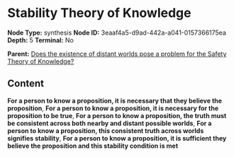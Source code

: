 # Stability Theory of Knowledge

**Node Type:** synthesis
**Node ID:** 3eaaf4a5-d9ad-442a-a041-0157366175ea
**Depth:** 5
**Terminal:** No

**Parent:** [Does the existence of distant worlds pose a problem for the Safety Theory of Knowledge?](does-the-existence-of-distant-worlds-pose-a-problem-for-the-safety-theory-of-knowledge-antithesis-09dcd0c0-4296-4f19-8f0b-c2ecc5e0f029.md)

## Content

**For a person to know a proposition, it is necessary that they believe the proposition**, **For a person to know a proposition, it is necessary for the proposition to be true**, **For a person to know a proposition, the truth must be consistent across both nearby and distant possible worlds**, **For a person to know a proposition, this consistent truth across worlds signifies stability**, **For a person to know a proposition, it is sufficient they believe the proposition and this stability condition is met**
